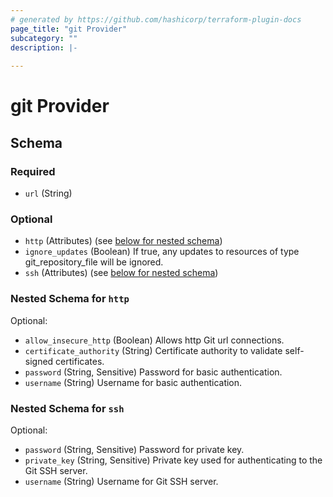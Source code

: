 ```yaml
---
# generated by https://github.com/hashicorp/terraform-plugin-docs
page_title: "git Provider"
subcategory: ""
description: |-
  
---
```


# git Provider





<!-- schema generated by tfplugindocs -->
## Schema

### Required

- `url` (String)

### Optional

- `http` (Attributes) (see [below for nested schema](#nestedatt--http))
- `ignore_updates` (Boolean) If true, any updates to resources of type git_repository_file will be ignored.
- `ssh` (Attributes) (see [below for nested schema](#nestedatt--ssh))

<a id="nestedatt--http"></a>
### Nested Schema for `http`

Optional:

- `allow_insecure_http` (Boolean) Allows http Git url connections.
- `certificate_authority` (String) Certificate authority to validate self-signed certificates.
- `password` (String, Sensitive) Password for basic authentication.
- `username` (String) Username for basic authentication.


<a id="nestedatt--ssh"></a>
### Nested Schema for `ssh`

Optional:

- `password` (String, Sensitive) Password for private key.
- `private_key` (String, Sensitive) Private key used for authenticating to the Git SSH server.
- `username` (String) Username for Git SSH server.
